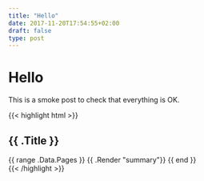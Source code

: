 ```yaml
---
title: "Hello"
date: 2017-11-20T17:54:55+02:00
draft: false
type: post
---
```

# Hello

This is a smoke post to check that everything is OK.

<!--more-->

{{< highlight html >}}
<section id="main">
  <div>
    <h1 id="title">{{ .Title }}</h1>
    {{ range .Data.Pages }}
      {{ .Render "summary"}}
    {{ end }}
  </div>
</section>
{{< /highlight >}}
